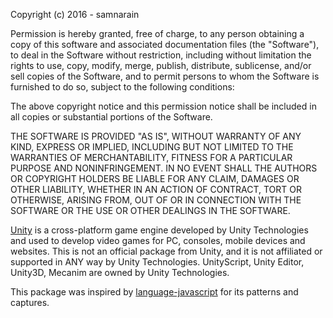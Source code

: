 Copyright (c) 2016 - samnarain

Permission is hereby granted, free of charge, to any person obtaining a copy of this software and associated documentation files (the "Software"), to deal in the Software without restriction, including without limitation the rights to use, copy, modify, merge, publish, distribute, sublicense, and/or sell copies of the Software, and to permit persons to whom the Software is furnished to do so, subject to the following conditions:

The above copyright notice and this permission notice shall be included in all copies or substantial portions of the Software.

THE SOFTWARE IS PROVIDED "AS IS", WITHOUT WARRANTY OF ANY KIND, EXPRESS OR IMPLIED, INCLUDING BUT NOT LIMITED TO THE WARRANTIES OF MERCHANTABILITY, FITNESS FOR A PARTICULAR PURPOSE AND NONINFRINGEMENT. IN NO EVENT SHALL THE AUTHORS OR COPYRIGHT HOLDERS BE LIABLE FOR ANY CLAIM, DAMAGES OR OTHER LIABILITY, WHETHER IN AN ACTION OF CONTRACT, TORT OR OTHERWISE, ARISING FROM, OUT OF OR IN CONNECTION WITH THE SOFTWARE OR THE USE OR OTHER DEALINGS IN THE SOFTWARE.

[Unity](https://www.unity3d.com) is a cross-platform game engine developed by Unity Technologies and used to develop video games for PC, consoles, mobile devices and websites. This is not an official package from Unity, and it is not affiliated or supported in ANY way by Unity Technologies. UnityScript, Unity Editor, Unity3D, Mecanim are owned by Unity Technologies. 

This package was inspired by [language-javascript](https://github.com/atom/language-javascript) for its patterns and
captures.
